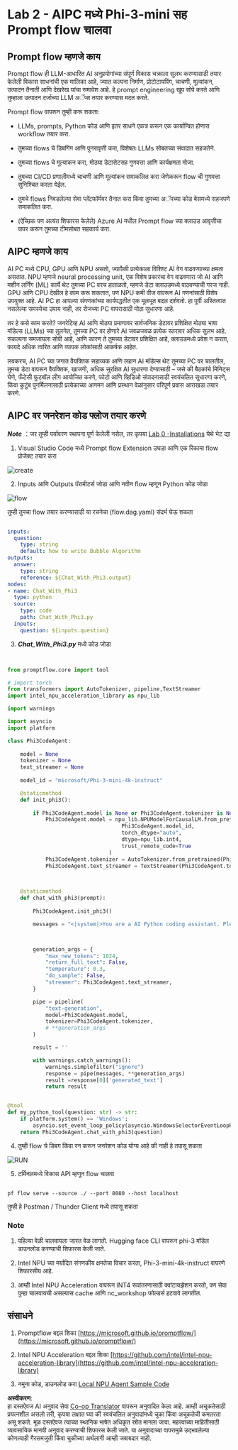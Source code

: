 <!--
CO_OP_TRANSLATOR_METADATA:
{
  "original_hash": "bc29f7fe7fc16bed6932733eac8c81b8",
  "translation_date": "2025-07-17T03:56:37+00:00",
  "source_file": "md/02.Application/02.Code/Phi3/VSCodeExt/HOL/AIPC/02.PromptflowWithNPU.md",
  "language_code": "mr"
}
-->
# **Lab 2 - AIPC मध्ये Phi-3-mini सह Prompt flow चालवा**

## **Prompt flow म्हणजे काय**

Prompt flow ही LLM-आधारित AI अनुप्रयोगांच्या संपूर्ण विकास चक्राला सुलभ करण्यासाठी तयार केलेली विकास साधनांची एक मालिका आहे, ज्यात कल्पना निर्माण, प्रोटोटायपिंग, चाचणी, मूल्यांकन, उत्पादन तैनाती आणि देखरेख यांचा समावेश आहे. हे prompt engineering खूप सोपे करते आणि तुम्हाला उत्पादन दर्जाच्या LLM अॅप्स तयार करण्यास मदत करते.

Prompt flow वापरून तुम्ही करू शकता:

- LLMs, prompts, Python कोड आणि इतर साधने एकत्र करून एक कार्यान्वित होणारा workflow तयार करा.

- तुमच्या flows चे डिबगिंग आणि पुनरावृत्ती करा, विशेषतः LLMs सोबतच्या संवादात सहजतेने.

- तुमच्या flows चे मूल्यांकन करा, मोठ्या डेटासेटसह गुणवत्ता आणि कार्यक्षमता मोजा.

- तुमच्या CI/CD प्रणालीमध्ये चाचणी आणि मूल्यांकन समाकलित करा जेणेकरून flow ची गुणवत्ता सुनिश्चित करता येईल.

- तुमचे flows निवडलेल्या सेवा प्लॅटफॉर्मवर तैनात करा किंवा तुमच्या अॅपच्या कोड बेसमध्ये सहजपणे समाकलित करा.

- (ऐच्छिक पण अत्यंत शिफारस केलेले) Azure AI मधील Prompt flow च्या क्लाउड आवृत्तीचा वापर करून तुमच्या टीमसोबत सहकार्य करा.

## **AIPC म्हणजे काय**

AI PC मध्ये CPU, GPU आणि NPU असतो, ज्यापैकी प्रत्येकाला विशिष्ट AI वेग वाढवण्याच्या क्षमता असतात. NPU म्हणजे neural processing unit, एक विशेष प्रकारचा वेग वाढवणारा जो AI आणि मशीन लर्निंग (ML) कार्ये थेट तुमच्या PC वरच हाताळतो, म्हणजे डेटा क्लाउडमध्ये पाठवण्याची गरज नाही. GPU आणि CPU देखील हे काम करू शकतात, पण NPU कमी वीज वापरून AI गणनांसाठी विशेष उपयुक्त आहे. AI PC हा आपल्या संगणकांच्या कार्यपद्धतीत एक मूलभूत बदल दर्शवतो. हा पूर्वी अस्तित्वात नसलेल्या समस्येचा उपाय नाही, तर रोजच्या PC वापरासाठी मोठा सुधारणा आहे.

तर हे कसे काम करते? जनरेटिव्ह AI आणि मोठ्या प्रमाणावर सार्वजनिक डेटावर प्रशिक्षित मोठ्या भाषा मॉडेल्स (LLMs) च्या तुलनेत, तुमच्या PC वर होणारे AI जवळजवळ प्रत्येक स्तरावर अधिक सुलभ आहे. संकल्पना समजायला सोपी आहे, आणि कारण ते तुमच्या डेटावर प्रशिक्षित आहे, क्लाउडमध्ये प्रवेश न करता, फायदे अधिक त्वरित आणि व्यापक लोकांसाठी आकर्षक आहेत.

लवकरच, AI PC च्या जगात वैयक्तिक सहाय्यक आणि लहान AI मॉडेल्स थेट तुमच्या PC वर चालतील, तुमचा डेटा वापरून वैयक्तिक, खाजगी, अधिक सुरक्षित AI सुधारणा देण्यासाठी – जसे की बैठकांचे मिनिट्स घेणे, फँटेसी फुटबॉल लीग आयोजित करणे, फोटो आणि व्हिडिओ संपादनासाठी स्वयंचलित सुधारणा करणे, किंवा कुटुंब पुनर्मिलनासाठी प्रत्येकाच्या आगमन आणि प्रस्थान वेळांनुसार परिपूर्ण प्रवास आराखडा तयार करणे.

## **AIPC वर जनरेशन कोड फ्लोज तयार करणे**

***Note*** ：जर तुम्ही पर्यावरण स्थापना पूर्ण केलेली नसेल, तर कृपया [Lab 0 -Installations](./01.Installations.md) येथे भेट द्या

1. Visual Studio Code मध्ये Prompt flow Extension उघडा आणि एक रिकामा flow प्रोजेक्ट तयार करा

![create](../../../../../../../../../translated_images/pf_create.bde888dc83502eba082a058175bbf1eee6791219795393a386b06fd3043ec54d.mr.png)

2. Inputs आणि Outputs पॅरामीटर्स जोडा आणि नवीन flow म्हणून Python कोड जोडा

![flow](../../../../../../../../../translated_images/pf_flow.520824c0969f2a94f17e947f86bdc4b4c6c88a2efa394fe3bcfb58c0dbc578a7.mr.png)

तुम्ही तुमचा flow तयार करण्यासाठी या रचनेचा (flow.dag.yaml) संदर्भ घेऊ शकता

```yaml

inputs:
  question:
    type: string
    default: how to write Bubble Algorithm
outputs:
  answer:
    type: string
    reference: ${Chat_With_Phi3.output}
nodes:
- name: Chat_With_Phi3
  type: python
  source:
    type: code
    path: Chat_With_Phi3.py
  inputs:
    question: ${inputs.question}


```

3. ***Chat_With_Phi3.py*** मध्ये कोड जोडा

```python


from promptflow.core import tool

# import torch
from transformers import AutoTokenizer, pipeline,TextStreamer
import intel_npu_acceleration_library as npu_lib

import warnings

import asyncio
import platform

class Phi3CodeAgent:
    
    model = None
    tokenizer = None
    text_streamer = None
    
    model_id = "microsoft/Phi-3-mini-4k-instruct"

    @staticmethod
    def init_phi3():
        
        if Phi3CodeAgent.model is None or Phi3CodeAgent.tokenizer is None or Phi3CodeAgent.text_streamer is None:
            Phi3CodeAgent.model = npu_lib.NPUModelForCausalLM.from_pretrained(
                                    Phi3CodeAgent.model_id,
                                    torch_dtype="auto",
                                    dtype=npu_lib.int4,
                                    trust_remote_code=True
                                )
            Phi3CodeAgent.tokenizer = AutoTokenizer.from_pretrained(Phi3CodeAgent.model_id)
            Phi3CodeAgent.text_streamer = TextStreamer(Phi3CodeAgent.tokenizer, skip_prompt=True)

    

    @staticmethod
    def chat_with_phi3(prompt):
        
        Phi3CodeAgent.init_phi3()

        messages = "<|system|>You are a AI Python coding assistant. Please help me to generate code in Python.The answer only genertated Python code, but any comments and instructions do not need to be generated<|end|><|user|>" + prompt +"<|end|><|assistant|>"



        generation_args = {
            "max_new_tokens": 1024,
            "return_full_text": False,
            "temperature": 0.3,
            "do_sample": False,
            "streamer": Phi3CodeAgent.text_streamer,
        }

        pipe = pipeline(
            "text-generation",
            model=Phi3CodeAgent.model,
            tokenizer=Phi3CodeAgent.tokenizer,
            # **generation_args
        )

        result = ''

        with warnings.catch_warnings():
            warnings.simplefilter("ignore")
            response = pipe(messages, **generation_args)
            result =response[0]['generated_text']
            return result


@tool
def my_python_tool(question: str) -> str:
    if platform.system() == 'Windows':
        asyncio.set_event_loop_policy(asyncio.WindowsSelectorEventLoopPolicy())
    return Phi3CodeAgent.chat_with_phi3(question)


```

4. तुम्ही flow चे डिबग किंवा रन करून जनरेशन कोड योग्य आहे की नाही हे तपासू शकता

![RUN](../../../../../../../../../translated_images/pf_run.4239e8a0b420a58284edf6ee1471c1697c345670313c8e7beac0edaee15b9a9d.mr.png)

5. टर्मिनलमध्ये विकास API म्हणून flow चालवा

```

pf flow serve --source ./ --port 8080 --host localhost   

```

तुम्ही हे Postman / Thunder Client मध्ये तपासू शकता

### **Note**

1. पहिल्या वेळी चालवायला जास्त वेळ लागतो. Hugging face CLI वापरून phi-3 मॉडेल डाउनलोड करण्याची शिफारस केली जाते.

2. Intel NPU च्या मर्यादित संगणकीय क्षमतेचा विचार करता, Phi-3-mini-4k-instruct वापरणे शिफारसीय आहे.

3. आम्ही Intel NPU Acceleration वापरून INT4 रूपांतरणासाठी क्वांटायझेशन करतो, पण सेवा पुन्हा चालवायची असल्यास cache आणि nc_workshop फोल्डर्स हटवावे लागतील.

## **संसाधने**

1. Promptflow बद्दल शिका [https://microsoft.github.io/promptflow/](https://microsoft.github.io/promptflow/)

2. Intel NPU Acceleration बद्दल शिका [https://github.com/intel/intel-npu-acceleration-library](https://github.com/intel/intel-npu-acceleration-library)

3. नमुना कोड, डाउनलोड करा [Local NPU Agent Sample Code](../../../../../../../../../code/07.Lab/01/AIPC)

**अस्वीकरण**:  
हा दस्तऐवज AI अनुवाद सेवा [Co-op Translator](https://github.com/Azure/co-op-translator) वापरून अनुवादित केला आहे. आम्ही अचूकतेसाठी प्रयत्नशील असलो तरी, कृपया लक्षात घ्या की स्वयंचलित अनुवादांमध्ये चुका किंवा अचूकतेची कमतरता असू शकते. मूळ दस्तऐवज त्याच्या स्थानिक भाषेत अधिकृत स्रोत मानला जावा. महत्त्वाच्या माहितीसाठी व्यावसायिक मानवी अनुवाद करण्याची शिफारस केली जाते. या अनुवादाच्या वापरामुळे उद्भवलेल्या कोणत्याही गैरसमजुती किंवा चुकीच्या अर्थलागी आम्ही जबाबदार नाही.